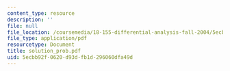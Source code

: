 ```yaml
---
content_type: resource
description: ''
file: null
file_location: /coursemedia/18-155-differential-analysis-fall-2004/5ecbb92f0620d93dfb1d296060dfa49d_solution_prob.pdf
file_type: application/pdf
resourcetype: Document
title: solution_prob.pdf
uid: 5ecbb92f-0620-d93d-fb1d-296060dfa49d
---
```

